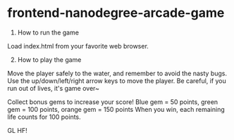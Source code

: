 frontend-nanodegree-arcade-game
===============================

1. How to run the game

Load index.html from your favorite web browser.

2. How to play the game

Move the player safely to the water, and remember to avoid the nasty bugs.
Use the up/down/left/right arrow keys to move the player.
Be careful, if you run out of lives, it's game over~

Collect bonus gems to increase your score!
Blue gem = 50 points, green gem = 100 points, orange gem = 150 points
When you win, each remaining life counts for 100 points.

GL HF!

